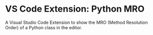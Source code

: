 # VS Code Extension: Python MRO

A Visual Studio Code Extension to show the MRO (Method Resolution Order) of a Python class in the editor.
